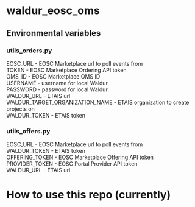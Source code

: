 # waldur_eosc_oms

## Environmental variables

### utils_orders.py
EOSC_URL - EOSC Marketplace url to poll events from \
TOKEN - EOSC Marketplace Ordering API token \
OMS_ID - EOSC Marketplace OMS ID \
USERNAME - username for local Waldur \
PASSWORD - password for local Waldur \
WALDUR_URL - ETAIS url \
WALDUR_TARGET_ORGANIZATION_NAME - ETAIS organization to create projects on \
WALDUR_TOKEN - ETAIS token
### utils_offers.py
EOSC_URL - EOSC Marketplace url to poll events from \
WALDUR_TOKEN - ETAIS token \
OFFERING_TOKEN - EOSC Marketplace Offering API token \
PROVIDER_TOKEN - EOSC Portal Provider API token \
WALDUR_URL - ETAIS url
# How to use this repo (currently)
